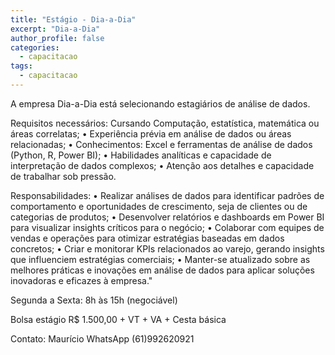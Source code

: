 ```yaml
---
title: "Estágio - Dia-a-Dia"
excerpt: "Dia-a-Dia"
author_profile: false
categories:
  - capacitacao
tags:
  - capacitacao
---
```

A empresa Dia-a-Dia está selecionando estagiários de análise de dados.

Requisitos necessários:
Cursando  Computação, estatística, matemática ou áreas correlatas;
•	Experiência prévia em análise de dados ou áreas relacionadas;
•	Conhecimentos: Excel e ferramentas de análise de dados (Python, R, Power BI);
•	Habilidades analíticas e capacidade de interpretação de dados complexos;
•	Atenção aos detalhes e capacidade de trabalhar sob pressão.

Responsabilidades: 
•	Realizar análises de dados  para identificar padrões de comportamento e oportunidades de crescimento, seja de clientes ou de categorias de produtos;
•	Desenvolver relatórios e dashboards em Power BI para visualizar insights críticos para o negócio;
•	Colaborar com equipes de vendas e operações para otimizar estratégias baseadas em dados concretos;
•	Criar e monitorar KPIs relacionados ao varejo, gerando insights que influenciem estratégias comerciais;
•	Manter-se atualizado sobre as melhores práticas e inovações em análise de dados para aplicar soluções inovadoras e eficazes à empresa."

Segunda a  Sexta: 8h às 15h (negociável) 				

Bolsa estágio R$ 1.500,00 + VT + VA + Cesta básica				

Contato: Maurício WhatsApp (61)992620921
